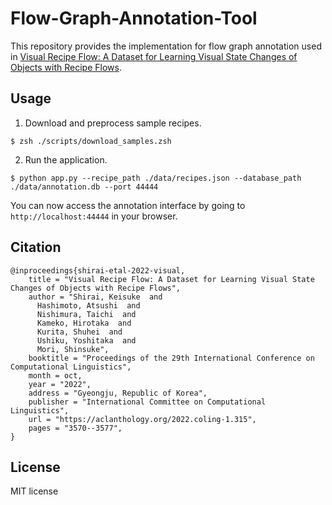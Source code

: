 # Flow-Graph-Annotation-Tool
This repository provides the implementation for flow graph annotation used in [Visual Recipe Flow: A Dataset for Learning Visual State Changes of Objects with Recipe Flows](https://aclanthology.org/2022.coling-1.315).

## Usage
1. Download and preprocess sample recipes.
~~~
$ zsh ./scripts/download_samples.zsh
~~~

2. Run the application.
~~~
$ python app.py --recipe_path ./data/recipes.json --database_path ./data/annotation.db --port 44444
~~~
You can now access the annotation interface by going to `http://localhost:44444` in your browser.

## Citation
```
@inproceedings{shirai-etal-2022-visual,
    title = "Visual Recipe Flow: A Dataset for Learning Visual State Changes of Objects with Recipe Flows",
    author = "Shirai, Keisuke  and
      Hashimoto, Atsushi  and
      Nishimura, Taichi  and
      Kameko, Hirotaka  and
      Kurita, Shuhei  and
      Ushiku, Yoshitaka  and
      Mori, Shinsuke",
    booktitle = "Proceedings of the 29th International Conference on Computational Linguistics",
    month = oct,
    year = "2022",
    address = "Gyeongju, Republic of Korea",
    publisher = "International Committee on Computational Linguistics",
    url = "https://aclanthology.org/2022.coling-1.315",
    pages = "3570--3577",
}
```

## License
MIT license


